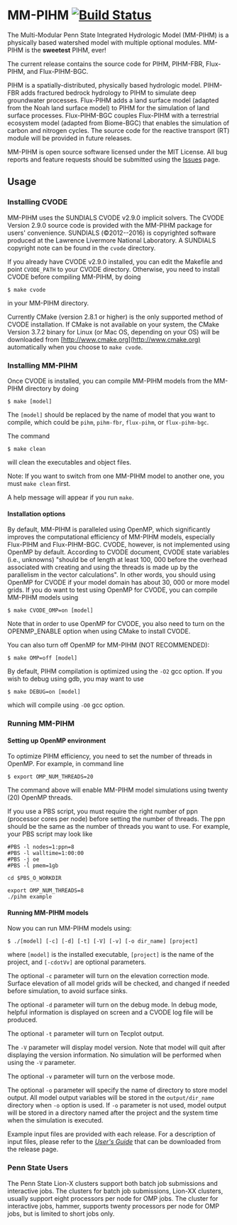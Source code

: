 MM-PIHM [![Build Status](https://travis-ci.org/PSUmodeling/MM-PIHM.svg?branch=master)](https://travis-ci.org/PSUmodeling/MM-PIHM)
=======

The Multi-Modular Penn State Integrated Hydrologic Model (MM-PIHM) is a physically based watershed model with multiple optional modules.
MM-PIHM is the **sweetest** PIHM, ever!

The current release contains the source code for PIHM, PIHM-FBR, Flux-PIHM, and Flux-PIHM-BGC.

PIHM is a spatially-distributed, physically based hydrologic model.
PIHM-FBR adds fractured bedrock hydrology to PIHM to simulate deep groundwater processes.
Flux-PIHM adds a land surface model (adapted from the Noah land surface model) to PIHM for
the simulation of land surface processes.
Flux-PIHM-BGC couples Flux-PIHM with a terrestrial ecosystem model (adapted from Biome-BGC) that enables the simulation of carbon and nitrogen cycles.
The source code for the reactive transport (RT) module will be provided in future releases.

MM-PIHM is open source software licensed under the MIT License.
All bug reports and feature requests should be submitted using the [Issues](https://github.com/PSUmodeling/MM-PIHM/issues) page.

## Usage

### Installing CVODE

MM-PIHM uses the SUNDIALS CVODE v2.9.0 implicit solvers.
The CVODE Version 2.9.0 source code is provided with the MM-PIHM package for users' convenience.
SUNDIALS (:copyright:2012--2016) is copyrighted software produced at the Lawrence Livermore National Laboratory.
A SUNDIALS copyright note can be found in the `cvode` directory.

If you already have CVODE v2.9.0 installed, you can edit the Makefile and point `CVODE_PATH` to your CVODE directory.
Otherwise, you need to install CVODE before compiling MM-PIHM, by doing

```shell
$ make cvode
```

in your MM-PIHM directory.

Currently CMake (version 2.8.1 or higher) is the only supported method of CVODE installation.
If CMake is not available on your system, the CMake Version 3.7.2 binary for Linux (or Mac OS, depending on your OS) will be downloaded from [http://www.cmake.org](http://www.cmake.org) automatically when you choose to `make cvode`.

### Installing MM-PIHM

Once CVODE is installed, you can compile MM-PIHM models from the MM-PIHM directory by doing

```shell
$ make [model]
```

The `[model]` should be replaced by the name of model that you want to compile, which could be `pihm`, `pihm-fbr`, `flux-pihm`, or `flux-pihm-bgc`.

The command

```shell
$ make clean
```

will clean the executables and object files.

Note: If you want to switch from one MM-PIHM model to another one, you must `make clean` first.

A help message will appear if you run `make`.

#### Installation options

By default, MM-PIHM is paralleled using OpenMP, which significantly improves the computational efficiency of MM-PIHM models, especially Flux-PIHM and Flux-PIHM-BGC.
CVODE, however, is not implemented using OpenMP by default.
According to CVODE document, CVODE state variables (i.e., unknowns) "should be of length at least 100, 000 before the overhead associated with creating and using the threads is made up by the parallelism in the vector calculations".
In other words, you should using OpenMP for CVODE if your model domain has about 30, 000 or more model grids.
If you do want to test using OpenMP for CVODE, you can compile MM-PIHM models using

```shell
$ make CVODE_OMP=on [model]
```

Note that in order to use OpenMP for CVODE, you also need to turn on the OPENMP_ENABLE option when using CMake to install CVODE.

You can also turn off OpenMP for MM-PIHM (NOT RECOMMENDED):

```shell
$ make OMP=off [model]
```

By default, PIHM compilation is optimized using the `-O2` gcc option.
If you wish to debug using gdb, you may want to use

```shell
$ make DEBUG=on [model]
```

which will compile using `-O0` gcc option.

### Running MM-PIHM

#### Setting up OpenMP environment

To optimize PIHM efficiency, you need to set the number of threads in OpenMP.
For example, in command line

```shell
$ export OMP_NUM_THREADS=20
```

The command above will enable MM-PIHM model simulations using twenty (20) OpenMP threads.

If you use a PBS script, you must require the right number of ppn (processor cores per node) before setting the number of threads.
The ppn should be the same as the number of threads you want to use.
For example, your PBS script may look like

```shell
#PBS -l nodes=1:ppn=8
#PBS -l walltime=1:00:00
#PBS -j oe
#PBS -l pmem=1gb

cd $PBS_O_WORKDIR

export OMP_NUM_THREADS=8
./pihm example
```

#### Running MM-PIHM models

Now you can run MM-PIHM models using:

```shell
$ ./[model] [-c] [-d] [-t] [-V] [-v] [-o dir_name] [project]
```

where `[model]` is the installed executable, `[project]` is the name of the project, and `[-cdotVv]` are optional parameters.

The optional `-c` parameter will turn on the elevation correction mode.
Surface elevation of all model grids will be checked, and changed if needed before simulation, to avoid surface sinks.

The optional `-d` parameter will turn on the debug mode.
In debug mode, helpful information is displayed on screen and a CVODE log file will be produced.

The optional `-t` parameter will turn on Tecplot output.

The `-V` parameter will display model version.
Note that model will quit after displaying the version information.
No simulation will be performed when using the `-V` parameter.

The optional `-v` parameter will turn on the verbose mode.

The optional `-o` parameter will specify the name of directory to store model output.
All model output variables will be stored in the `output/dir_name` directory when `-o` option is used.
If `-o` parameter is not used, model output will be stored in a directory named after the project and the system time when the simulation is executed.

Example input files are provided with each release.
For a description of input files, please refer to the [*User's Guide*](https://github.com/PSUmodeling/MM-PIHM/releases/download/v0.11.0-alpha/guide.pdf "Guide")
 that can be downloaded from the release page.

### Penn State Users

The Penn State Lion-X clusters support both batch job submissions and interactive jobs.
The clusters for batch job submissions, Lion-XX clusters, usually support eight processors per node for OMP jobs.
The cluster for interactive jobs, hammer, supports twenty processors per node for OMP jobs, but is limited to short jobs only.
